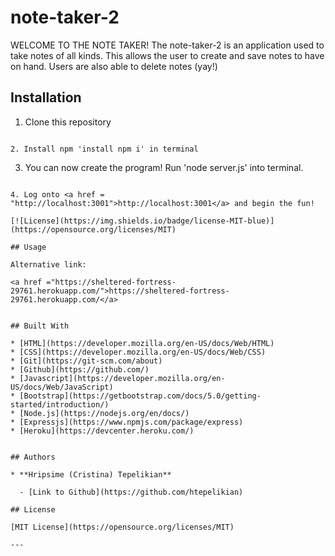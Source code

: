 # note-taker-2

WELCOME TO THE NOTE TAKER!
The note-taker-2 is an application used to take notes of all kinds. This allows the user to create and save notes to have on hand. Users are also able to delete notes (yay!) 

## Installation

 1. Clone this repository

  ```

 2. Install npm 'install npm i' in terminal

  ```

 3. You can now create the program! Run 'node server.js' into terminal.

  ```

 4. Log onto <a href = "http://localhost:3001">http://localhost:3001</a> and begin the fun!

 [![License](https://img.shields.io/badge/license-MIT-blue)](https://opensource.org/licenses/MIT)

## Usage

Alternative link: 

<a href ="https://sheltered-fortress-29761.herokuapp.com/">https://sheltered-fortress-29761.herokuapp.com/</a>


## Built With

* [HTML](https://developer.mozilla.org/en-US/docs/Web/HTML)
* [CSS](https://developer.mozilla.org/en-US/docs/Web/CSS)
* [Git](https://git-scm.com/about)
* [Github](https://github.com/)
* [Javascript](https://developer.mozilla.org/en-US/docs/Web/JavaScript)
* [Bootstrap](https://getbootstrap.com/docs/5.0/getting-started/introduction/)
* [Node.js](https://nodejs.org/en/docs/)
* [Expressjs](https://www.npmjs.com/package/express)
* [Heroku](https://devcenter.heroku.com/)


## Authors

* **Hripsime (Cristina) Tepelikian** 

    - [Link to Github](https://github.com/htepelikian)

## License
  
 [MIT License](https://opensource.org/licenses/MIT)
  
  ---


